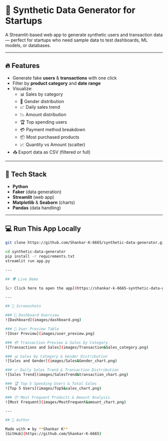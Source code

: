 # 🧪 Synthetic Data Generator for Startups

A Streamlit-based web app to generate synthetic users and transaction data — perfect for startups who need sample data to test dashboards, ML models, or databases.

---

## 🔥 Features

- Generate fake **users** & **transactions** with one click
- Filter by **product category** and **date range**
- Visualize:
  - 📊 Sales by category
  - 🥧 Gender distribution
  - 📈 Daily sales trend
  - 📉 Amount distribution
  - 🏆 Top spending users
  - 💳 Payment method breakdown
  - 📦 Most purchased products
  - 📈 Quantity vs Amount (scatter)
- 📥 Export data as CSV (filtered or full)

---

## 🚀 Tech Stack

- **Python**
- **Faker** (data generation)
- **Streamlit** (web app)
- **Matplotlib** & **Seaborn** (charts)
- **Pandas** (data handling)

---

## 💻 Run This App Locally

```bash
git clone https://github.com/Shankar-K-6665/synthetic-data-generator.git

cd synthetic-data-generator
pip install -r requirements.txt
streamlit run app.py

---

## 🌍 Live Demo

[👉 Click here to open the app](https://shankar-k-6665-synthetic-data-generator.streamlit.app)

---

## 📸 Screenshots

### 🧪 Dashboard Overview
![Dashboard](images/dashboard.png)

### 👥 User Preview Table
![User Preview](images/user_preview.png)

### 💳 Transaction Preview & Sales by Category
![Transactions and Sales](images/Transaction&Sales_category.png)

### 📊 Sales by Category & Gender Distribution
![Sales and Gender](images/Sales&Gender_chart.png)

### 📈 Daily Sales Trend & Transaction Distribution
![Sales Trend](images/SalesTrend&transaction_chart.png)

### 🏆 Top 5 Spending Users & Total Sales
![Top 5 Users](images/Top5&sales_chart.png)

### 📦 Most Frequent Products & Amount Analysis
![Most Frequent](images/MostFrequent&amount_chart.png)

---

## 🙌 Author

Made with ❤️ by **Shankar K**  
[GitHub](https://github.com/Shankar-K-6665)


